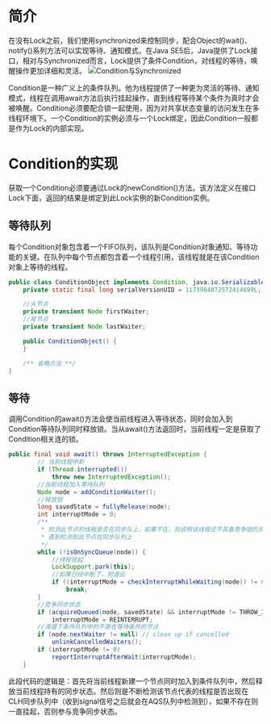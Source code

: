 # 简介
在没有Lock之前，我们使用synchronized来控制同步，配合Object的wait()、notify()系列方法可以实现等待、通知模式。在Java SE5后，Java提供了Lock接口，相对与Synchronized而言，Lock提供了条件Condition，对线程的等待，唤醒操作更加详细和灵活。
![Condition与Synchronized](https://github.com/LengendOfDong/Blog/blob/master/img/Condition%E4%B8%8ESynchronized.png)

Condition是一种广义上的条件队列。他为线程提供了一种更为灵活的等待、通知模式，线程在调用await方法后执行挂起操作，直到线程等待某个条件为真时才会被唤醒。Condition必须要配合锁一起使用，因为对共享状态变量的访问发生在多线程环境下。一个Condition的实例必须与一个Lock绑定，因此Condition一般都是作为Lock的内部实现。

# Condition的实现
获取一个Condition必须要通过Lock的newCondition()方法。该方法定义在接口Lock下面，返回的结果是绑定到此Lock实例的新Condition实例。

## 等待队列
每个Condition对象包含着一个FIFO队列，该队列是Condition对象通知、等待功能的关键。在队列中每个节点都包含着一个线程引用，该线程就是在该Condition对象上等待的线程。
```java
public class ConditionObject implements Condition, java.io.Serializable {
    private static final long serialVersionUID = 1173984872572414699L;

    //头节点
    private transient Node firstWaiter;
    //尾节点
    private transient Node lastWaiter;

    public ConditionObject() {
    }

    /** 省略方法 **/
}
```
## 等待
调用Condition的await()方法会使当前线程进入等待状态，同时会加入到Condition等待队列同时释放锁。当从await()方法返回时，当前线程一定是获取了Condition相关连的锁。
```java
public final void await() throws InterruptedException {
        // 当前线程中断
        if (Thread.interrupted())
            throw new InterruptedException();
        //当前线程加入等待队列
        Node node = addConditionWaiter();
        //释放锁
        long savedState = fullyRelease(node);
        int interruptMode = 0;
        /**
         * 检测此节点的线程是否在同步队上，如果不在，则说明该线程还不具备竞争锁的资格，则继续等待
         * 直到检测到此节点在同步队列上
         */
        while (!isOnSyncQueue(node)) {
            //线程挂起
            LockSupport.park(this);
            //如果已经中断了，则退出
            if ((interruptMode = checkInterruptWhileWaiting(node)) != 0)
                break;
        }
        //竞争同步状态
        if (acquireQueued(node, savedState) && interruptMode != THROW_IE)
            interruptMode = REINTERRUPT;
        //清理下条件队列中的不是在等待条件的节点
        if (node.nextWaiter != null) // clean up if cancelled
            unlinkCancelledWaiters();
        if (interruptMode != 0)
            reportInterruptAfterWait(interruptMode);
    }
```
此段代码的逻辑是：首先将当前线程新建一个节点同时加入到条件队列中，然后释放当前线程持有的同步状态。然后则是不断检测该节点代表的线程是否出现在CLH同步队列中（收到signal信号之后就会在AQS队列中检测到），如果不存在则一直挂起，否则参与竞争同步状态。

